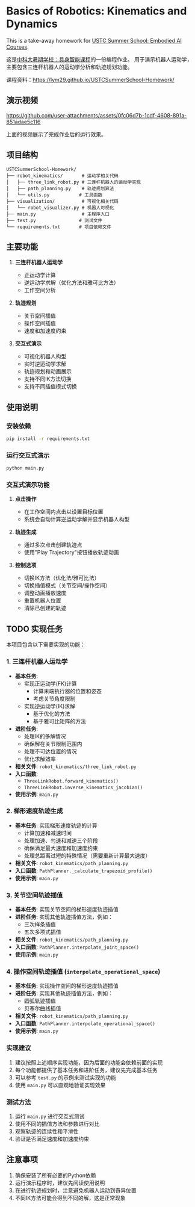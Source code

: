 # Basics of Robotics: Kinematics and Dynamics

This is a take-away homework for [USTC Summer School: Embodied AI Courses](http://staff.ustc.edu.cn/~fuxm/course/SummerSchool_2025/program.html).

这是[中科大暑期学校：具身智能课程](http://staff.ustc.edu.cn/~fuxm/course/SummerSchool_2025/program.html)的一份编程作业。
用于演示机器人运动学，主要包含三连杆机器人的运动学分析和轨迹规划功能。

课程资料：https://lym29.github.io/USTCSummerSchool-Homework/

## 演示视频

https://github.com/user-attachments/assets/0fc06d7b-1cdf-4608-891a-851adae5c116


上面的视频展示了完成作业后的运行效果。

## 项目结构

```
USTCSummerSchool-Homework/
├── robot_kinematics/       # 运动学相关代码
│   ├── three_link_robot.py # 三连杆机器人的运动学实现
│   ├── path_planning.py    # 轨迹规划算法
│   └── utils.py           # 工具函数
├── visualization/          # 可视化相关代码
│   └── robot_visualizer.py # 机器人可视化
├── main.py                 # 主程序入口
├── test.py                # 测试文件
└── requirements.txt       # 项目依赖文件
```

## 主要功能

1. **三连杆机器人运动学**
   - 正运动学计算
   - 逆运动学求解（优化方法和雅可比方法）
   - 工作空间分析

2. **轨迹规划**
   - 关节空间插值
   - 操作空间插值
   - 速度和加速度约束

3. **交互式演示**
   - 可视化机器人构型
   - 实时逆运动学求解
   - 轨迹规划和动画展示
   - 支持不同IK方法切换
   - 支持不同插值模式切换

## 使用说明

### 安装依赖

```bash
pip install -r requirements.txt
```

### 运行交互式演示

```bash
python main.py
```

### 交互式演示功能

1. **点击操作**
   - 在工作空间内点击以设置目标位置
   - 系统会自动计算逆运动学解并显示机器人构型

2. **轨迹生成**
   - 通过多次点击创建轨迹点
   - 使用"Play Trajectory"按钮播放轨迹动画

3. **控制选项**
   - 切换IK方法（优化法/雅可比法）
   - 切换插值模式（关节空间/操作空间）
   - 调整动画播放速度
   - 重置机器人位置
   - 清除已创建的轨迹

## TODO 实现任务

本项目包含以下需要实现的功能：

### 1. 三连杆机器人运动学
- **基本任务**: 
  - 实现正运动学(FK)计算
    - 计算末端执行器的位置和姿态
    - 考虑关节角度限制
  - 实现逆运动学(IK)求解
    - 基于优化的方法
    - 基于雅可比矩阵的方法
- **进阶任务**:
  - 处理IK的多解情况
  - 确保解在关节限制范围内
  - 处理不可达位置的情况
  - 优化求解效率
- **相关文件**: `robot_kinematics/three_link_robot.py`
- **入口函数**: 
  - `ThreeLinkRobot.forward_kinematics()`
  - `ThreeLinkRobot.inverse_kinematics_jacobian()`
- **使用示例**: `main.py`

### 2. 梯形速度轨迹生成
- **基本任务**: 实现梯形速度轨迹的计算
  - 计算加速和减速时间
  - 处理加速、匀速和减速三个阶段
  - 确保满足最大速度和加速度约束
  - 处理总距离过短的特殊情况（需要重新计算最大速度）
- **相关文件**: `robot_kinematics/path_planning.py`
- **入口函数**: `PathPlanner._calculate_trapezoid_profile()`
- **使用示例**: `main.py`

### 3. 关节空间轨迹插值
- **基本任务**: 实现关节空间的梯形速度轨迹插值
- **进阶任务**: 实现其他轨迹插值方法，例如：
  - 三次样条插值
  - 五次多项式插值
- **相关文件**: `robot_kinematics/path_planning.py`
- **入口函数**: `PathPlanner.interpolate_joint_space()`
- **使用示例**: `main.py`

### 4. 操作空间轨迹插值 (`interpolate_operational_space`)
- **基本任务**: 实现操作空间的梯形速度轨迹插值
- **进阶任务**: 实现其他轨迹插值方法，例如：
  - 圆弧轨迹插值
  - 贝塞尔曲线插值
- **相关文件**: `robot_kinematics/path_planning.py`
- **入口函数**: `PathPlanner.interpolate_operational_space()`
- **使用示例**: `main.py`

### 实现建议
1. 建议按照上述顺序实现功能，因为后面的功能会依赖前面的实现
2. 每个功能都提供了基本任务和进阶任务，建议先完成基本任务
3. 可以参考 `test.py` 的示例来测试实现的功能
4. 使用 `main.py` 可以直观地验证实现效果

### 测试方法
1. 运行 `main.py` 进行交互式测试
2. 使用不同的插值方法和参数进行对比
3. 观察轨迹的连续性和平滑性
4. 验证是否满足速度和加速度约束

## 注意事项

1. 确保安装了所有必要的Python依赖
2. 运行演示程序时，建议先阅读使用说明
3. 在进行轨迹规划时，注意避免机器人运动到奇异位置
4. 不同IK方法可能会得到不同的解，这是正常现象

